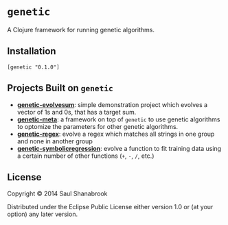 # `genetic`

A Clojure framework for running genetic algorithms.

## Installation
`[genetic "0.1.0"]`

## Projects Built on `genetic`

* **[genetic-evolvesum](http://www.github.com/saulshanabrook/genetic-evolvesum)**:
  simple demonstration project which evolves a vector of 1s and 0s, that has
  a target sum.
* **[genetic-meta](http://www.github.com/saulshanabrook/genetic-meta)**: a framework
  on top of `genetic` to use genetic algorithms to optomize the parameters for
  other genetic algorithms.
* **[genetic-regex](http://www.github.com/saulshanabrook/genetic-regex)**: evolve a
  regex which matches all strings in one group and none in another group
* **[genetic-symbolicregression](http://www.github.com/saulshanabrook/genetic-symbolicregression)**:
  evolve a function to fit training data using a certain number of other
  functions (`+`, `-`, `/`, etc.)

## License

Copyright © 2014 Saul Shanabrook

Distributed under the Eclipse Public License either version 1.0 or (at
your option) any later version.
